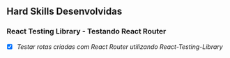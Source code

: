 ## Hard Skills Desenvolvidas

### React Testing Library - Testando React Router

- [X] _Testar rotas criadas com React Router utilizando React-Testing-Library_
